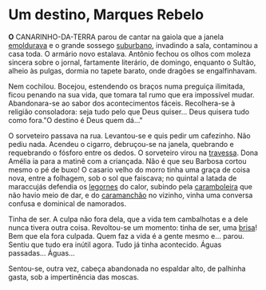 # Um destino, Marques Rebelo
**O** CANARINHO-DA-TERRA parou de cantar na gaiola que a janela [emoldurava](http://www.aulete.com.br/emoldurar) e o grande sossego [suburbano](http://www.aulete.com.br/subúrbio), invadindo a sala, contaminou a casa toda. O armário novo estalava. Antônio fechou os olhos com moleza sincera sobre o jornal, fartamente literário, de domingo, enquanto o Sultão, alheio às pulgas, dormia no tapete barato, onde dragões se engalfinhavam.

Nem cochilou. Bocejou, estendendo os braços numa preguiça ilimitada, ficou penando na sua vida, que tomara tal rumo que era impossível mudar. Abandonara-se ao sabor dos acontecimentos fáceis. Recolhera-se à religião consoladora: seja tudo pelo que Deus quiser... Deus quisera tudo como fora."O destino é Deus quem dá..."

O sorveteiro passava na rua. Levantou-se e quis pedir um cafezinho. Não pediu nada. Acendeu o cigarro, debruçou-se na janela, quebrando e requebrando o fósforo entre os dedos. O sorveteiro virou na [travessa](http://www.aulete.com.br/travessa). Dona Amélia ia para a matinê com a criançada. Não é que seu Barbosa cortou mesmo o pé de buxo! O casario velho do morro tinha uma graça de coisa nova, entre a folhagem, sob o sol que faiscava; no quintal a latada de maraccujás defendia os [legornes](https://www.google.com/search?q=legorne&safe=active&sxsrf=ALeKk02kay1cnu0xS810QNHik_QVXxzaTw:1593446350933&source=lnms&tbm=isch&sa=X&ved=2ahUKEwiW1NydsqfqAhWFyKQKHYXoDVIQ_AUoAXoECBMQAw&biw=2482&bih=928) do calor, subindo pela [caramboleira](https://www.google.com/search?q=caramboleira&tbm=isch&ved=2ahUKEwjErZegsqfqAhUQMRoKHUxtAScQ2-cCegQIABAA&oq=caramboleira&gs_lcp=CgNpbWcQAzICCAAyAggAMgIIADICCAAyAggAMgIIADICCAAyAggAMgIIADICCAA6BAgjECc6BQgAELEDOgYIABAKEBhQ5fwBWK2dAmClngJoA3AAeACAAbECiAG_G5IBBTItOS4zmAEAoAEBqgELZ3dzLXdpei1pbWc&sclient=img&ei=1A_6XsTzBJDiaMzahbgC&bih=928&biw=2482&safe=active) que não havio meio de dar, e do [caramanchão](https://www.google.com/search?q=caramanch%C3%A3o&tbm=isch&ved=2ahUKEwjfsK6zsqfqAhUWwIUKHXtSA38Q2-cCegQIABAA&oq=caramanch%C3%A3o&gs_lcp=CgNpbWcQAzICCAAyAggAMgQIABAeMgQIABAeMgQIABAeMgQIABAeMgQIABAeMgQIABAeMgQIABAeMgQIABAeOgQIIxAnOgUIABCxA1CvuwRYuskEYOLLBGgAcAB4AIAB_wKIAboZkgEFMi05LjKYAQCgAQGqAQtnd3Mtd2l6LWltZw&sclient=img&ei=_A_6Xt_CEpaAlwT7pI34Bw&bih=928&biw=2482&safe=active) no vizinho, vinha uma conversa confusa e dominical de namorados.

Tinha de ser. A culpa não fora dela, que a vida tem cambalhotas e a dele nunca tivera outra coisa. Revoltou-se um momento: tinha de ser, uma [brisa](http://www.aulete.com.br/brisa)! Bem que ela fora culpada. Quem faz a vida é a gente mesmo e... parou. Sentiu que tudo era inútil agora. Tudo já tinha acontecido. Águas passadas... Águas... 

Sentou-se, outra vez, cabeça abandonada no espaldar alto, de palhinha gasta, sob a impertinência das moscas.
